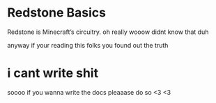 # Redstone Basics

Redstone is Minecraft’s circuitry. oh really wooow didnt know that duh

anyway if your reading this folks you found out the truth

# i cant write shit
soooo if you wanna write the docs pleaaase do so <3 <3